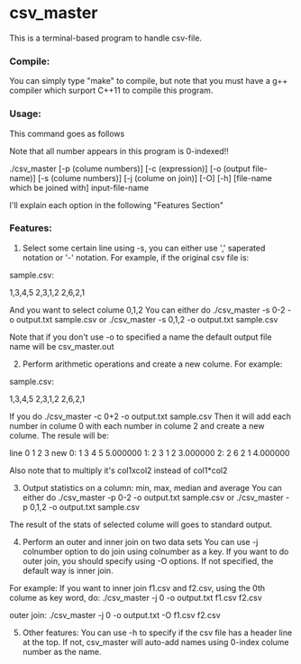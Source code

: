 # csv_master
This is a terminal-based program to handle csv-file.

### Compile:
You can simply type "make" to compile, but note that you must have a g++ compiler which 
surport C++11 to compile this program.

### Usage:
This command goes as follows

Note that all number appears in this program is 0-indexed!!

./csv_master [-p (colume numbers)] [-c (expression)] [-o (output file-name)] [-s (colume numbers)] 
             [-j (colume on join)] [-O] [-h] [file-name which be joined with] input-file-name
             
I'll explain each option in the following "Features Section"            

### Features:
1. Select some certain line using -s, you can either use ',' saperated notation or '-' notation.
For example, if the original csv file is:

sample.csv:

1,3,4,5
2,3,1,2
2,6,2,1

And you want to select colume 0,1,2
You can either do ./csv_master -s 0-2 -o output.txt sample.csv
               or ./csv_master -s 0,1,2 -o output.txt sample.csv
  
Note that if you don't use -o to specified a name the default output file name will be csv_master.out

2. Perform arithmetic operations and create a new colume.
For example:

sample.csv:

1,3,4,5
2,3,1,2
2,6,2,1

If you do ./csv_master -c 0+2 -o output.txt sample.csv
Then it will add each number in colume 0 with each number in colume 2 and create a new colume.
The resule will be:

line   0      1      2      3    new
0:     1      3      4      5  5.000000
1:     2      3      1      2  3.000000
2:     2      6      2      1  4.000000

Also note that to multiply it's col1xcol2 instead of col1*col2

3. Output statistics on a column: min, max, median and average
You can either do ./csv_master -p 0-2 -o output.txt sample.csv
               or ./csv_master -p 0,1,2 -o output.txt sample.csv

The result of the stats of selected colume will goes to standard output.

4. Perform an outer and inner join on two data sets
You can use -j colnumber option to do join using colnumber as a key.
If you want to do outer join, you should specify using -O options.
If not specified, the default way is inner join.

For example:
If you want to inner join f1.csv and f2.csv, using the 0th colume as key word, do:
./csv_master -j 0 -o output.txt f1.csv f2.csv

outer join:
./csv_master -j 0 -o output.txt -O f1.csv f2.csv

5. Other features:
You can use -h to specify if the csv file has a header line at the top.
If not, csv_master will auto-add names using 0-index colume number as the name.



